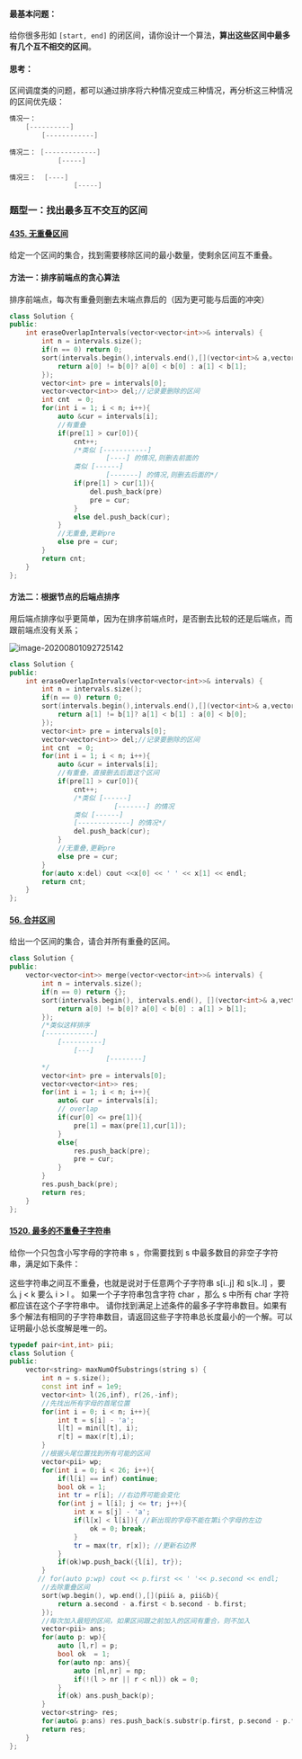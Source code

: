 #### 最基本问题：

给你很多形如 `[start, end]` 的闭区间，请你设计一个算法，**算出这些区间中最多有几个互不相交的区间**。

#### 思考：

区间调度类的问题，都可以通过排序将六种情况变成三种情况，再分析这三种情况的区间优先级：

```cpp
情况一：
    [----------]
    	[------------]
    
情况二： [-------------]
    		[-----]
    
情况三：  [----]
    			[-----]
```

### 题型一：找出最多互不交互的区间

#### [435. 无重叠区间](https://leetcode-cn.com/problems/non-overlapping-intervals/)

给定一个区间的集合，找到需要移除区间的最小数量，使剩余区间互不重叠。

#### 方法一：排序前端点的贪心算法

排序前端点，每次有重叠则删去末端点靠后的（因为更可能与后面的冲突）

```cpp
class Solution {
public:
    int eraseOverlapIntervals(vector<vector<int>>& intervals) {
        int n = intervals.size();
        if(n == 0) return 0;
        sort(intervals.begin(),intervals.end(),[](vector<int>& a,vector<int>& b){
            return a[0] != b[0]? a[0] < b[0] : a[1] < b[1];
        });
        vector<int> pre = intervals[0];
        vector<vector<int>> del;//记录要删除的区间
        int cnt  = 0;
        for(int i = 1; i < n; i++){
            auto &cur = intervals[i];
            //有重叠
            if(pre[1] > cur[0]){
                cnt++;
                /*类似 [-----------]
                        [----] 的情况,则删去前面的
                类似 [------]
                        [-------] 的情况,则删去后面的*/        
                if(pre[1] > cur[1]){
                    del.push_back(pre)
                    pre = cur;
                }
                else del.push_back(cur);
            }
            //无重叠,更新pre
            else pre = cur;
        }
        return cnt;
    }
};
```

#### 方法二：根据节点的后端点排序

用后端点排序似乎更简单，因为在排序前端点时，是否删去比较的还是后端点，而跟前端点没有关系；

![image-20200801092725142](C:\Users\Alien\AppData\Roaming\Typora\typora-user-images\image-20200801092725142.png)

```cpp
class Solution {
public:
    int eraseOverlapIntervals(vector<vector<int>>& intervals) {
        int n = intervals.size();
        if(n == 0) return 0;
        sort(intervals.begin(),intervals.end(),[](vector<int>& a,vector<int>& b){
            return a[1] != b[1]? a[1] < b[1] : a[0] < b[0];
        });
        vector<int> pre = intervals[0];
        vector<vector<int>> del;//记录要删除的区间
        int cnt  = 0;
        for(int i = 1; i < n; i++){
            auto &cur = intervals[i];
            //有重叠，直接删去后面这个区间
            if(pre[1] > cur[0]){
                cnt++;
                /*类似 [------]
                          [-------] 的情况
                类似 [------]
                [-------------] 的情况*/        
                del.push_back(cur);
            }
            //无重叠,更新pre
            else pre = cur;
        }
        for(auto x:del) cout <<x[0] << ' ' << x[1] << endl;
        return cnt;
    }
};
```

#### [56. 合并区间](https://leetcode-cn.com/problems/merge-intervals/)

给出一个区间的集合，请合并所有重叠的区间。

```cpp
class Solution {
public:
    vector<vector<int>> merge(vector<vector<int>>& intervals) {
        int n = intervals.size();
        if(n == 0) return {};
        sort(intervals.begin(), intervals.end(), [](vector<int>& a,vector<int> & b){
            return a[0] != b[0]? a[0] < b[0] : a[1] > b[1];
        });
        /*类似这样排序
        [------------]
            [----------]
                [---]
                        [--------]
        */
        vector<int> pre = intervals[0];
        vector<vector<int>> res;
        for(int i = 1; i < n; i++){
            auto& cur = intervals[i];
            // overlap
            if(cur[0] <= pre[1]){
                pre[1] = max(pre[1],cur[1]);
            }
            else{
                res.push_back(pre);
                pre = cur;
            }
        }
        res.push_back(pre);
        return res;
    }
};
```

#### [1520. 最多的不重叠子字符串](https://leetcode-cn.com/problems/maximum-number-of-non-overlapping-substrings/)

给你一个只包含小写字母的字符串 s ，你需要找到 s 中最多数目的非空子字符串，满足如下条件：

这些字符串之间互不重叠，也就是说对于任意两个子字符串 s[i..j] 和 s[k..l] ，要么 j < k 要么 i > l 。
如果一个子字符串包含字符 char ，那么 s 中所有 char 字符都应该在这个子字符串中。
请你找到满足上述条件的最多子字符串数目。如果有多个解法有相同的子字符串数目，请返回这些子字符串总长度最小的一个解。可以证明最小总长度解是唯一的。

```cpp
typedef pair<int,int> pii;
class Solution {
public:
    vector<string> maxNumOfSubstrings(string s) {
        int n = s.size();
        const int inf = 1e9;
        vector<int> l(26,inf), r(26,-inf);
        //先找出所有字母的首尾位置
        for(int i = 0; i < n; i++){
            int t = s[i] - 'a';
            l[t] = min(l[t], i);
            r[t] = max(r[t],i);
        }
        //根据头尾位置找到所有可能的区间
        vector<pii> wp;
        for(int i = 0; i < 26; i++){
            if(l[i] == inf) continue;
            bool ok = 1;
            int tr = r[i]; //右边界可能会变化
            for(int j = l[i]; j <= tr; j++){
                int x = s[j] - 'a';
                if(l[x] < l[i]){ //新出现的字母不能在第i个字母的左边
                    ok = 0; break;
                }
                tr = max(tr, r[x]); //更新右边界
            }
            if(ok)wp.push_back({l[i], tr});
        }
       // for(auto p:wp) cout << p.first << ' '<< p.second << endl;
        //去除重叠区间
        sort(wp.begin(), wp.end(),[](pii& a, pii&b){
            return a.second - a.first < b.second - b.first;
        });
        //每次加入最短的区间，如果区间跟之前加入的区间有重合，则不加入
        vector<pii> ans;
        for(auto p: wp){
            auto [l,r] = p;
            bool ok  = 1;
            for(auto np: ans){
                auto [nl,nr] = np;
                if(!(l > nr || r < nl)) ok = 0;
            }
            if(ok) ans.push_back(p);
        }
        vector<string> res;
        for(auto& p:ans) res.push_back(s.substr(p.first, p.second - p.first + 1));
        return res;
    }
};
```

